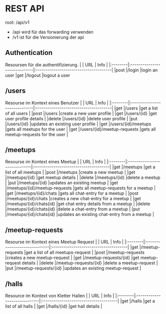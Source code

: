 # REST API 

root:    /api/v1                       

* /api wird für das forwarding verwenden 
* /v1 ist für die Versionierung der api

## Authentication
Resoursen für die authentifizierung.
|         | URL                          | Info                                  |
|:--------|:-----------------------------|:--------------------------------------|
|post     |/login                        |login an user
|get      |/logout                       |logout a user

## /users
Resourse im Kontext eines Benutzer
|         | URL                          | Info                                  |
|:--------|:-----------------------------|:--------------------------------------|
|get      |/users                        |get a list of all users                |
|post     |/users                        |create a new user profile              |
|get      |/users/{id}                   |get user profile details               |
|delete   |/users/{id}                   |delete user profile                    |
|put      |/users/{id}                   |updates an existing user profile       |
|get      |/users/{id}/meetups           |gets all meetups for the user          |
|get      |/users/{id}/meetup-requests   |gets all meetup-requests for the user  |

## /meetups
Resourse im Kontext eines Meetup
|         | URL                          | Info                                  |
|:--------|:-----------------------------|:--------------------------------------|
|get      |/meetups                      |get a list of all meetups              |
|post     |/meetups                      |create a new meetup                    |
|get      |/meetups/{id}                 |get meetup details                     |
|delete   |/meetups/{id}                 |delete a meetup                        |
|put      |/meetups/{id}                 |updates an existing meetup             |
|get      |/meetups/{id}/meetup-requests |gets all meetup-requests for a meetup  |
|get      |/meetups/{id}/chats           |gets all chat-entry for a meetup       |
|post     |/meetups/{id}/chats           |creates a new chat-entry for a meetup  |
|get      |/meetups/{id}/chats{id}       |get chat entry details from a meetup   |
|delete   |/meetups/{id}/chats{id}       |delete a chat-entry from a meetup      |
|put      |/meetups/{id}/chats{id}       |updates an existing chat-entry from a meetup |

## /meetup-requests
Resourse im Kontext eines Meetup Request
|         | URL                          | Info                                  |
|:--------|:-----------------------------|:--------------------------------------|
|get      |/meetup-requests              |get a list of all meetups-request      |
|post     |/meetup-requests              |creates a new meetup-request           |
|get      |/meetup-requests/{id}         |get meetup-request details             |
|delete   |/meetup-requests/{id}         |delete a meetup-request                |
|put      |/meetup-requests/{id}         |updates an existing meetup-request     |

## /halls
Resource im Kontext von Kletter Hallen
|         | URL                          | Info                                  |
|:--------|:-----------------------------|:--------------------------------------|
|get      |/halls                        |get a list of all halls                |
|get      |/halls/{id}                   |get hall details                       |

